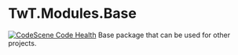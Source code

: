 # TwT.Modules.Base
[![CodeScene Code Health](https://codescene.io/projects/36697/status-badges/code-health)](https://codescene.io/projects/36697)
Base package that can be used for other projects.

